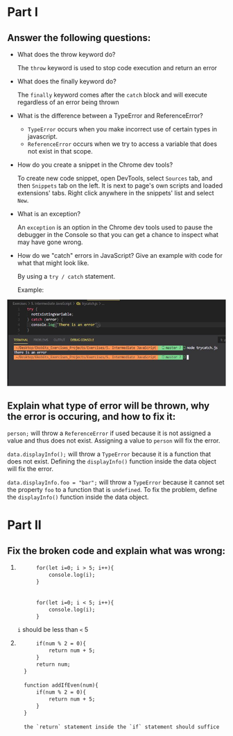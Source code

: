 # Part I

## Answer the following questions:

- What does the throw keyword do?

  The `throw` keyword is used to stop code execution and return an error

- What does the finally keyword do?

  The `finally` keyword comes after the `catch` block and will execute regardless of an error being thrown

- What is the difference between a TypeError and ReferenceError?

  - `TypeError` occurs when you make incorrect use of certain types in javascript.
  - `ReferenceError` occurs when we try to access a variable that does not exist in that scope.

- How do you create a snippet in the Chrome dev tools?

  To create new code snippet, open DevTools, select `Sources` tab, and then `Snippets` tab on the left. It is next to page's own scripts and loaded extensions' tabs. Right click anywhere in the snippets' list and select `New`.

- What is an exception?

  An `exception` is an option in the Chrome dev tools used to pause the debugger in the Console so that you can get a chance to inspect what may have gone wrong.

- How do we "catch" errors in JavaScript? Give an example with code for what that might look like.

  By using a `try / catch` statement.

  Example:

![alt git-basics](../snapshots/trycatcherror.JPG)

## Explain what type of error will be thrown, why the error is occuring, and how to fix it:

`person;` will throw a `ReferenceError` if used because it is not assigned a value and thus does not exist. Assigning a value to `person` will fix the error.

`data.displayInfo();` will throw a `TypeError` because it is a function that does not exist. Defining the `displayInfo()` function inside the data object will fix the error.

`data.displayInfo.foo = "bar";` will throw a `TypeError` because it cannot set the property `foo` to a function that is `undefined`. To fix the problem, define the `displayInfo()` function inside the data object.

# Part II

## Fix the broken code and explain what was wrong:

1. ```
         for(let i=0; i > 5; i++){
             console.log(i);
         }


         for(let i=0; i < 5; i++){
             console.log(i);
         }
   ```

   `i` should be less than `<` 5

2. ```function addIfEven(num){
         if(num % 2 = 0){
             return num + 5;
         }
         return num;
     }

     function addIfEven(num){
         if(num % 2 = 0){
             return num + 5;
         }
     }

     the `return` statement inside the `if` statement should suffice
   ```
